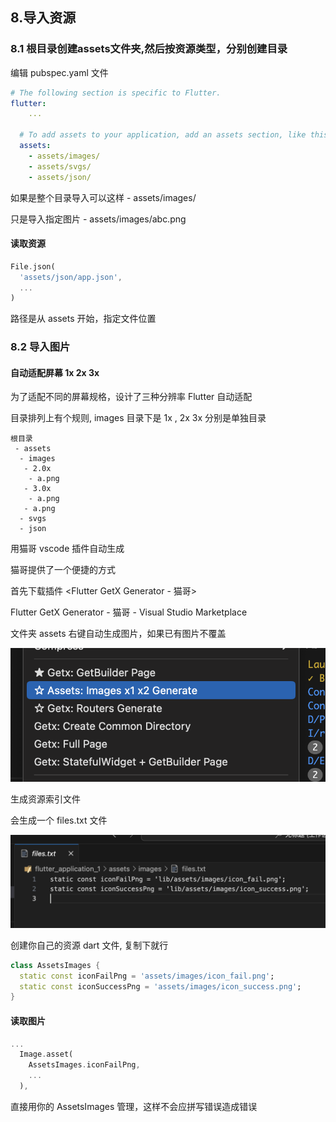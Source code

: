 ## 8.导入资源

### 8.1 根目录创建assets文件夹,然后按资源类型，分别创建目录

编辑 pubspec.yaml 文件
```yaml
# The following section is specific to Flutter.
flutter:
	...

  # To add assets to your application, add an assets section, like this:
  assets:
    - assets/images/
    - assets/svgs/
    - assets/json/
```

如果是整个目录导入可以这样 - assets/images/

只是导入指定图片 - assets/images/abc.png

#### 读取资源

```dart
File.json(
  'assets/json/app.json',
  ...
)
```

路径是从 assets 开始，指定文件位置

### 8.2 导入图片

#### 自动适配屏幕 1x 2x 3x

为了适配不同的屏幕规格，设计了三种分辨率 Flutter 自动适配

目录排列上有个规则, images 目录下是 1x , 2x 3x 分别是单独目录

```
根目录
 - assets
  - images
   - 2.0x
    - a.png
   - 3.0x
    - a.png
   - a.png
  - svgs
  - json
```

用猫哥 vscode 插件自动生成

猫哥提供了一个便捷的方式

首先下载插件 <Flutter GetX Generator - 猫哥>

Flutter GetX Generator - 猫哥 - Visual Studio Marketplace

文件夹 assets 右键自动生成图片，如果已有图片不覆盖

![自动适配屏幕 1x 2x 3x](<./img/8.drzy1.png>)

生成资源索引文件

会生成一个 files.txt 文件

![files.txt 文件](<./img/8.drzy2.png>)

创建你自己的资源 dart 文件, 复制下就行

```dart
class AssetsImages {
  static const iconFailPng = 'assets/images/icon_fail.png';
  static const iconSuccessPng = 'assets/images/icon_success.png';
}
```

#### 读取图片

```dart
...
  Image.asset(
    AssetsImages.iconFailPng,
    ...
  ),
```

直接用你的 AssetsImages 管理，这样不会应拼写错误造成错误

